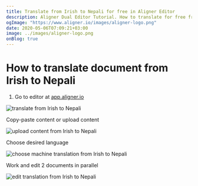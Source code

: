 ```yaml
---
title: Translate from Irish to Nepali for free in Aligner Editor
description: Aligner Dual Editor Tutorial. How to translate for free from Irish to Nepali. Aligner is multilingual document management platform. 
ogImage: "https://www.aligner.io/images/aligner-logo.png"
date: 2020-05-06T07:09:21+03:00
image: ../images/aligner-logo.png
onBlog: true
---
```


# How to translate document from Irish to Nepali

1. Go to editor at [app.aligner.io](https://app.aligner.io "Aligner App web page")

![translate from Irish to Nepali](../aligner-blank-editor.png "translate from Irish to Nepali")

Copy-paste content or upload content

![upload content from Irish to Nepali](../aligner-uploaded-document.png "upload content from Irish to Nepali")

Choose desired language

![choose machine translation from Irish to Nepali](../aligner-language-dropdown.png "choose machine translation from Irish to Nepali")

Work and edit 2 documents in parallel

![edit translation from Irish to Nepali](../aligner-double-sitded-editor.png "edit translation from Irish to Nepali")

